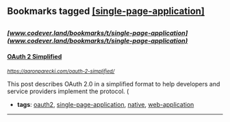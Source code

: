 ## Bookmarks tagged [[single-page-application]](https://www.codever.land/search?q=[single-page-application])

_<sup><sup>[www.codever.land/bookmarks/t/single-page-application](www.codever.land/bookmarks/t/single-page-application)</sup></sup>_
---
#### [OAuth 2 Simplified](https://aaronparecki.com/oauth-2-simplified/)
_<sup>https://aaronparecki.com/oauth-2-simplified/</sup>_

This post describes OAuth 2.0 in a simplified format to help developers and service providers implement the protocol. (
* **tags**: [oauth2](../tagged/oauth2.md), [single-page-application](../tagged/single-page-application.md), [native](../tagged/native.md), [web-application](../tagged/web-application.md)
---

